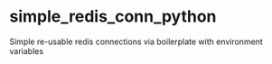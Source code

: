 # simple_redis_conn_python
Simple re-usable redis connections via boilerplate with environment variables
